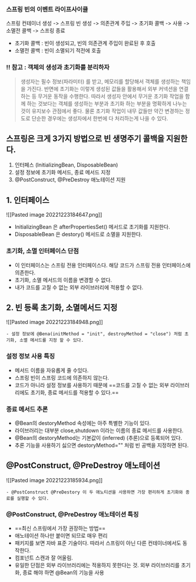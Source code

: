 ### 스프링 빈의 이벤트 라이프사이클

스프링 컨테이너 생성 -> 스프링 빈 생성 -> 의존관계 주입 -> 초기화 콜백 -> 사용 ->소멸전 콜백 -> 스프링 종료

- 초기화 콜백 : 빈이 생성되고, 빈의 의존관계 주입이 완료된 후 호출
- 소멸전 콜백 : 빈이 소멸되기 적전에 호출


### !! 참고 : 객체의 생성과 초기화를 분리하자

> 생성자는 필수 정보(파라미터) 를 받고, 메모리를 할당해서 객체를 생성하는 책임을 가진다. 반면에 초기화는 이렇게 생성된 값들을 활용해서 외부 커넥션을 연결하는 등 무거운 동작을 수행한다.
> 따라서 생성자 안에서 무거운 초기화 작업을 함께 하는 것보다는 객체를 생성하는 부분과 초기화 하는 부분을 명확하게 나누는 것이 유지보수 관점에서 좋다. 물론 초기화 작업이 내무 값들만 약간 변경하는 정도로 단순한 경우에는 생성자에서 한번에 다 처리하는게 나을 수 있다.

## 스프링은 크게 3가지 방법으로 빈 생명주기 콜백을 지원한다.
1. 인터페스 (InitializingBean, DisposableBean)
2. 설정 정보에 초기화 메서드, 종료 메서드 지정
3. @PostConstruct, @PreDestroy 애노테이션 지원

## 1. 인터페이스

![[Pasted image 20221223184647.png]]
- InitializingBean 은 afterPropertiesSet() 메서드로 초기화를 지원한다.
- DisposableBean 은 destory() 메서드로 소멸을 지원한다.

### 초기화, 소멸 인터페이스 단점
- 이 인터페이스는 스프링 전용 인터페이스다. 해당 코드가 스프링 전용 인터페이스에 의존한다.
- 초기화, 소멸 메서드의 이름을 변경할 수 없다.
- 내가 코드를 고칠 수 없는 외부 라이브러리에 적용할 수 없다.


## 2. 빈 등록 초기화,  소멸메서드 지정

![[Pasted image 20221223184948.png]]

	- 설정 정보에 @Bena(initMethod = "init", destroyMethod = "close") 처럼 초기화, 소멸 메서드를 지정 할 수 있다.

### 설정 정보 사용 특징
- 메서드 이름을 자유롭게 줄 수있다.
- 스프링 빈이 스프링 코드에 의존하지 않는다.
- 코드가 아니라 설정 정보를 사용하기 때문에 ==코드를 고칠 수 없는 외부 라이브러리에도 초기화, 종료 메서드를 적용할 수 있다.==

### 종료 메서드 추론
- @Bean의 destoryMethod 속성에는 아주 특별한 기능이 있다.
- 라이브러리는 대부분 close,shutdown 이라는 이름의 종료 메서드를 사용한다.
- @Bean의 destoryMethod는 기본값이 (inferred) (추론)으로 등록되어 있다.
- 추론 기능을 사용하기 싫으면 destoryMethod="" 처럼 빈 공백을 지정하면 된다.

## @PostConstruct, @PreDestroy 애노테이션

![[Pasted image 20221223185934.png]]

	- @PostConstruct @PreDestory 이 두 애노티션을 사용하면 가장 편리하게 초기화와 종료를 실행할 수 있다.

### @PostConstruct, @PreDestroy 애노테이션 특징
- ==최신 스프링에서 가장 권장하는 방법==
- 애노테이션 하나만 붙이면 되므로 매우 편리
- 패키지를 보면 자바 표준 기술이다. 따라서 스프링이 아닌 다른 컨테이너에서도 동작한다.
- 컴포넌트 스캔과 잘 어울림.
- 유일한 단점은 외부 라이브러리에는 적용하지 못한다는 것. 외부 라이브러리를 초기화, 종료 해야 하면 @Bean의 기능을 사용